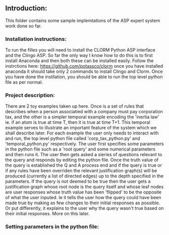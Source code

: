 ## Introduction:
This folder contains some sample implemtations of the ASP expert system work done so far. 

### Installation instructions:
To run the filles you will need to install the CLORM Python ASP interface and the Clingo ASP. So far the only way I know how to do this is to first install Anaconda and then both these can be installed easily. Follow the instrctions here: https://github.com/potassco/clorm once you have installed anaconda it should take only 2 commands to install Clingo and Clorm. Once you have done the instllation, you should be able to run the top level python file as per normal.

### Project description:
There are 2 toy examples taken up here. Once is a set of rules that describes when a person associatied with a company must pay corporation tax, and the other is a simpler temporal example encoding the 'inertia law' ie. if an atom is true at time T, then it is true at time T+1. This temporal example serves to illustrate an important feature of the system which we shall describe later. For each example the user only needs to interact with and run, the top level python file called 'corp_tax_python.py' and 'temporal_python.py' respectively. The user first specifies some parameters in the python file such as a 'root query' and some numerical parameters and then runs it. The user then gets asked a sieries of questions relevant to the query and responds by editing the python file. Once the truth value of the query is established the Q and A process end and if the query is true or if any rules have been overriden the relevant justification graph(s) will be produced (currently a list of directed edges) up to the depth specified in the parameters. If the query is not deemed to be true then the user gets a justification graph whose root node is the query itself and whose leaf nodes are user responses whose truth value has been 'flipped' to be the opposite of what the user inputed. Ie it tells the user how the query could have been made true by making as few changes to their initial responses as possible. Or put differently, it explains to the user why the query wasn't true based on their initial responses. More on this later.  

### Setting parameters in the python file:
